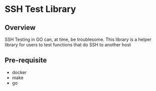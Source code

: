 # SSH Test Library

## Overview
SSH Testing in GO can, at time, be troublesome. This library is a helper library for users to test functions that do SSH to another host

## Pre-requisite
- docker
- make
- go
